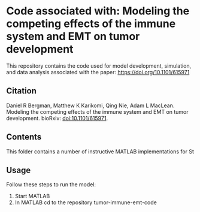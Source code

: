 

# Code associated with: Modeling the competing effects of the immune system and EMT on tumor development

This repository contains the code used for model development, simulation, and data analysis associated with the paper: https://doi.org/10.1101/615971


## Citation

Daniel R Bergman, Matthew K Karikomi, Qing Nie, Adam L MacLean.  Modeling the competing effects of the immune system and EMT on tumor development. bioRxiv: [doi:10.1101/615971](https://doi.org/10.1101/615971).


## Contents

This folder contains a number of instructive MATLAB implementations 
for St


## Usage

Follow these steps to run the model:

1. Start MATLAB
2. In MATLAB cd to the repository tumor-immune-emt-code 

